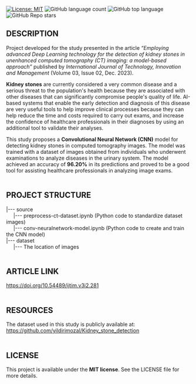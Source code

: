 [![License: MIT](https://img.shields.io/badge/License-MIT-brightgreen.svg)](https://opensource.org/licenses/MIT)
![GitHub language count](https://img.shields.io/github/languages/count/rodrigoalexandre/ct-kidneystones-convneuralnetwork)
![GitHub top language](https://img.shields.io/github/languages/top/rodrigoalexandre/ct-kidneystones-convneuralnetwork)
![GitHub Repo stars](https://img.shields.io/github/stars/rodrigoalexandre/ct-kidneystones-convneuralnetwork)
## **DESCRIPTION**

Project developed for the study presented in the article *“Employing advanced Deep Learning technology for the detection of kidney stones in unenhanced computed tomography (CT) imaging: a model-based approach”* published by *International Journal of Technology, Innovation and Management* (Volume 03, Issue 02, Dec. 2023).

**Kidney stones** are currently considered a very common disease and a serious threat to the population's health because they are associated with other diseases that can significantly compromise people's quality of life. AI-based systems that enable the early detection and diagnosis of this disease are very useful tools to help improve clinical processes because they can help reduce the time and costs required to carry out exams, and increase the confidence of healthcare professionals in their diagnoses by using an additional tool to validate their analyses.

This study proposes a **Convolutional Neural Network (CNN)** model for detecting kidney stones in computed tomography images. The model was trained with a dataset of images obtained from individuals who underwent examinations to analyze diseases in the urinary system. The model achieved an accuracy of **96.20%** in its predictions and proved to be a good tool for assisting healthcare professionals in analyzing image exams.
<br><br>
## **PROJECT STRUCTURE**

|--- source<br>
&nbsp;&nbsp;&nbsp;&nbsp;&nbsp;|--- preprocess-ct-dataset.ipynb (Python code to standardize dataset images)<br>
&nbsp;&nbsp;&nbsp;&nbsp;&nbsp;|--- conv-neuralnetwork-model.ipynb (Python code to create and train the CNN model)<br>
|--- dataset<br>
&nbsp;&nbsp;&nbsp;&nbsp;&nbsp;|--- The location of images
<br><br>
## **ARTICLE LINK**

https://doi.org/10.54489/ijtim.v3i2.281
<br><br>
## **RESOURCES**
The dataset used in this study is publicly available at: https://github.com/yildirimozal/Kidney_stone_detection
<br><br>
## **LICENSE**
This project is available under the **MIT license**. See the LICENSE file for more details.
<br><br>
